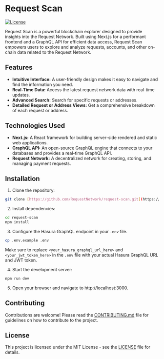 <!-- @format -->

# Request Scan

[![License](https://img.shields.io/badge/License-MIT-blue.svg)](https://opensource.org/licenses/MIT)

Request Scan is a powerful blockchain explorer designed to provide insights into the Request Network. Built using Next.js for a performant frontend and a GraphQL API for efficient data access, Request Scan empowers users to explore and analyze requests, accounts, and other on-chain data related to the Request Network.

## Features

- **Intuitive Interface:** A user-friendly design makes it easy to navigate and find the information you need.
- **Real-Time Data:** Access the latest request network data with real-time updates.
- **Advanced Search:** Search for specific requests or addresses.
- **Detailed Request or Address Views:** Get a comprehensive breakdown of each request or address.

## Technologies Used

- **Next.js:** A React framework for building server-side rendered and static web applications.
- **GraphQL API:** An open-source GraphQL engine that connects to your databases and provides a real-time GraphQL API.
- **Request Network:** A decentralized network for creating, storing, and managing payment requests.

## Installation

1. Clone the repository:

```bash
git clone [https://github.com/RequestNetwork/request-scan.git](https://github.com/RequestNetwork/request-scan.git)
```

2. Install dependencies:

```bash
cd request-scan
npm install
```

3. Configure the Hasura GraphQL endpoint in your `.env` file.
```bash
cp .env.example .env
```
Make sure to replace `<your_hasura_graphql_url_here>` and `<your_jwt_token_here>` in the `.env` file with your actual Hasura GraphQL URL and JWT token.

4. Start the development server:

```bash
npm run dev
```

5. Open your browser and navigate to http://localhost:3000.

## Contributing

Contributions are welcome! Please read the [CONTRIBUTING.md](/CONTRIBUTING.md) file for guidelines on how to contribute to the project.

## License

This project is licensed under the MIT License - see the [LICENSE](/LICENSE) file for details.
